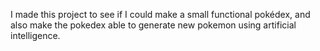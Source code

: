 I made this project to see if I could make a small functional pokédex, and also make the pokedex able to generate new pokemon using artificial intelligence.

